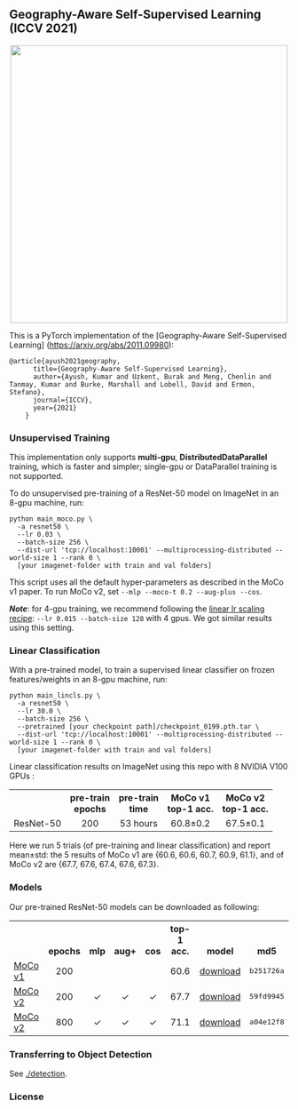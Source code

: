 ## Geography-Aware Self-Supervised Learning (ICCV 2021)

<p align="center">
  <img src="https://raw.githubusercontent.com/sustainlab-group/geography-aware-ssl/main/.github/images/ap2.png" width="500">
</p>


This is a PyTorch implementation of the [Geography-Aware Self-Supervised Learning] (https://arxiv.org/abs/2011.09980):
```
@article{ayush2021geography,
      title={Geography-Aware Self-Supervised Learning},
      author={Ayush, Kumar and Uzkent, Burak and Meng, Chenlin and Tanmay, Kumar and Burke, Marshall and Lobell, David and Ermon, Stefano},
      journal={ICCV},
      year={2021}
    }
```

### Unsupervised Training

This implementation only supports **multi-gpu**, **DistributedDataParallel** training, which is faster and simpler; single-gpu or DataParallel training is not supported.

To do unsupervised pre-training of a ResNet-50 model on ImageNet in an 8-gpu machine, run:
```
python main_moco.py \
  -a resnet50 \
  --lr 0.03 \
  --batch-size 256 \
  --dist-url 'tcp://localhost:10001' --multiprocessing-distributed --world-size 1 --rank 0 \
  [your imagenet-folder with train and val folders]
```
This script uses all the default hyper-parameters as described in the MoCo v1 paper. To run MoCo v2, set `--mlp --moco-t 0.2 --aug-plus --cos`.

***Note***: for 4-gpu training, we recommend following the [linear lr scaling recipe](https://arxiv.org/abs/1706.02677): `--lr 0.015 --batch-size 128` with 4 gpus. We got similar results using this setting.


### Linear Classification

With a pre-trained model, to train a supervised linear classifier on frozen features/weights in an 8-gpu machine, run:
```
python main_lincls.py \
  -a resnet50 \
  --lr 30.0 \
  --batch-size 256 \
  --pretrained [your checkpoint path]/checkpoint_0199.pth.tar \
  --dist-url 'tcp://localhost:10001' --multiprocessing-distributed --world-size 1 --rank 0 \
  [your imagenet-folder with train and val folders]
```

Linear classification results on ImageNet using this repo with 8 NVIDIA V100 GPUs :
<table><tbody>
<!-- START TABLE -->
<!-- TABLE HEADER -->
<th valign="bottom"></th>
<th valign="bottom">pre-train<br/>epochs</th>
<th valign="bottom">pre-train<br/>time</th>
<th valign="bottom">MoCo v1<br/>top-1 acc.</th>
<th valign="bottom">MoCo v2<br/>top-1 acc.</th>
<!-- TABLE BODY -->
<tr><td align="left">ResNet-50</td>
<td align="center">200</td>
<td align="center">53 hours</td>
<td align="center">60.8&plusmn;0.2</td>
<td align="center">67.5&plusmn;0.1</td>
</tr>
</tbody></table>

Here we run 5 trials (of pre-training and linear classification) and report mean&plusmn;std: the 5 results of MoCo v1 are {60.6, 60.6, 60.7, 60.9, 61.1}, and of MoCo v2 are {67.7, 67.6, 67.4, 67.6, 67.3}.


### Models

Our pre-trained ResNet-50 models can be downloaded as following:
<table><tbody>
<!-- START TABLE -->
<!-- TABLE HEADER -->
<th valign="bottom"></th>
<th valign="bottom">epochs</th>
<th valign="bottom">mlp</th>
<th valign="bottom">aug+</th>
<th valign="bottom">cos</th>
<th valign="bottom">top-1 acc.</th>
<th valign="bottom">model</th>
<th valign="bottom">md5</th>
<!-- TABLE BODY -->
<tr><td align="left"><a href="https://arxiv.org/abs/1911.05722">MoCo v1</a></td>
<td align="center">200</td>
<td align="center"></td>
<td align="center"></td>
<td align="center"></td>
<td align="center">60.6</td>
<td align="center"><a href="https://dl.fbaipublicfiles.com/moco/moco_checkpoints/moco_v1_200ep/moco_v1_200ep_pretrain.pth.tar">download</a></td>
<td align="center"><tt>b251726a</tt></td>
</tr>
<tr><td align="left"><a href="https://arxiv.org/abs/2003.04297">MoCo v2</a></td>
<td align="center">200</td>
<td align="center">&#x2713</td>
<td align="center">&#x2713</td>
<td align="center">&#x2713</td>
<td align="center">67.7</td>
<td align="center"><a href="https://dl.fbaipublicfiles.com/moco/moco_checkpoints/moco_v2_200ep/moco_v2_200ep_pretrain.pth.tar">download</a></td>
<td align="center"><tt>59fd9945</tt></td>
</tr>
<tr><td align="left"><a href="https://arxiv.org/abs/2003.04297">MoCo v2</a></td>
<td align="center">800</td>
<td align="center">&#x2713</td>
<td align="center">&#x2713</td>
<td align="center">&#x2713</td>
<td align="center">71.1</td>
<td align="center"><a href="https://dl.fbaipublicfiles.com/moco/moco_checkpoints/moco_v2_800ep/moco_v2_800ep_pretrain.pth.tar">download</a></td>
<td align="center"><tt>a04e12f8</tt></td>
</tr>
</tbody></table>


### Transferring to Object Detection

See [./detection](detection).


### License

